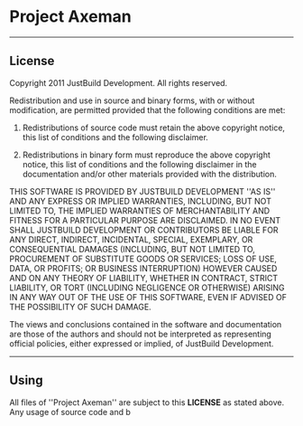 # Project Axeman

<hr color="#c7c34c" size="2">

## License

Copyright 2011 JustBuild Development. All rights reserved.

Redistribution and use in source and binary forms, with or without modification, are permitted provided that the following conditions are met:

1. Redistributions of source code must retain the above copyright notice, this list of conditions and the following disclaimer.

2. Redistributions in binary form must reproduce the above copyright notice, this list of conditions and the following disclaimer in the documentation and/or other materials provided with the distribution.

THIS SOFTWARE IS PROVIDED BY JUSTBUILD DEVELOPMENT ''AS IS'' AND ANY EXPRESS OR IMPLIED WARRANTIES, INCLUDING, BUT NOT LIMITED TO, THE IMPLIED WARRANTIES OF MERCHANTABILITY AND FITNESS FOR A PARTICULAR PURPOSE ARE DISCLAIMED. IN NO EVENT SHALL JUSTBUILD DEVELOPMENT OR CONTRIBUTORS BE LIABLE FOR ANY DIRECT, INDIRECT, INCIDENTAL, SPECIAL, EXEMPLARY, OR CONSEQUENTIAL DAMAGES (INCLUDING, BUT NOT LIMITED TO, PROCUREMENT OF SUBSTITUTE GOODS OR SERVICES; LOSS OF USE, DATA, OR PROFITS; OR BUSINESS INTERRUPTION) HOWEVER CAUSED AND ON ANY THEORY OF LIABILITY, WHETHER IN CONTRACT, STRICT LIABILITY, OR TORT (INCLUDING NEGLIGENCE OR OTHERWISE) ARISING IN ANY WAY OUT OF THE USE OF THIS SOFTWARE, EVEN IF ADVISED OF THE POSSIBILITY OF SUCH DAMAGE.

The views and conclusions contained in the software and documentation are those of the authors and should not be interpreted as representing official policies, either expressed or implied, of JustBuild Development.

<hr color="#c7c34c" size="2">

## Using

All files of ''Project Axeman'' are subject to this **LICENSE** as stated above. Any usage of source code and b